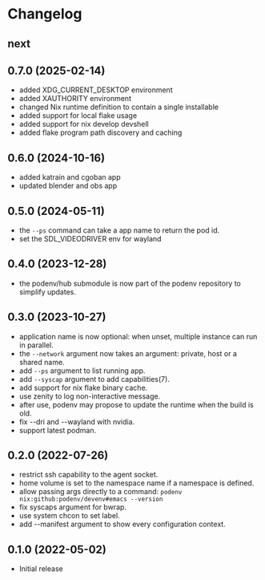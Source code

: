 # Changelog

## next

## 0.7.0 (2025-02-14)

- added XDG_CURRENT_DESKTOP environment
- added XAUTHORITY environment
- changed Nix runtime definition to contain a single installable
- added support for local flake usage
- added support for nix develop devshell
- added flake program path discovery and caching

## 0.6.0 (2024-10-16)

- added katrain and cgoban app
- updated blender and obs app

## 0.5.0 (2024-05-11)

- the `--ps` command can take a app name to return the pod id.
- set the SDL_VIDEODRIVER env for wayland

## 0.4.0 (2023-12-28)

- the podenv/hub submodule is now part of the podenv repository to simplify updates.

## 0.3.0 (2023-10-27)

- application name is now optional: when unset, multiple instance can run in parallel.
- the `--network` argument now takes an argument: private, host or a shared name.
- add `--ps` argument to list running app.
- add `--syscap` argument to add capabilities(7).
- add support for nix flake binary cache.
- use zenity to log non-interactive message.
- after use, podenv may propose to update the runtime when the build is old.
- fix --dri and --wayland with nvidia.
- support latest podman.

## 0.2.0 (2022-07-26)

- restrict ssh capability to the agent socket.
- home volume is set to the namespace name if a namespace is defined.
- allow passing args directly to a command: `podenv nix:github:podenv/devenv#emacs --version`
- fix syscaps argument for bwrap.
- use system chcon to set label.
- add --manifest argument to show every configuration context.

## 0.1.0 (2022-05-02)

- Initial release
